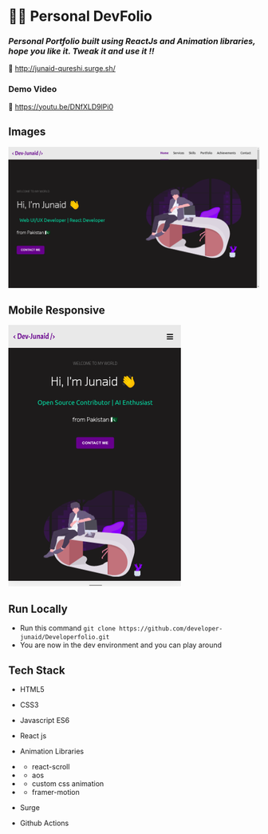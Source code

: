 # 👨‍💻 Personal DevFolio

### *Personal Portfolio built using ReactJs and Animation libraries, hope you like it. Tweak it and use it !!*
:link: http://junaid-qureshi.surge.sh/

### Demo Video
:link: https://youtu.be/DNfXLD9lPi0


## Images 
<img src='./project_images/portfolio_PC.png/' />


## Mobile Responsive
<img src='./project_images/portfolio_mobile.png/' />


## Run Locally 

- Run this command `git clone https://github.com/developer-junaid/Developerfolio.git`
- You are now in the dev environment and you can play around 

## Tech Stack

- HTML5
- CSS3
- Javascript ES6
- React js

- Animation Libraries
- - react-scroll
- - aos
- - custom css animation
- - framer-motion

- Surge
- Github Actions
